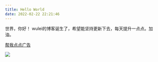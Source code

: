 ```yaml
---
title: Hello World
date: 2022-02-22 22:21:46
---
```

世界，你好！
wulei的博客诞生了，希望能坚持更新下去，每天提升一点点。加油。

<a href="//chooxaur.com/4/4898984">帮我点点广告</a>

![](https://s3.bmp.ovh/imgs/2022/03/f5e3719fb5ad5b7a.png)